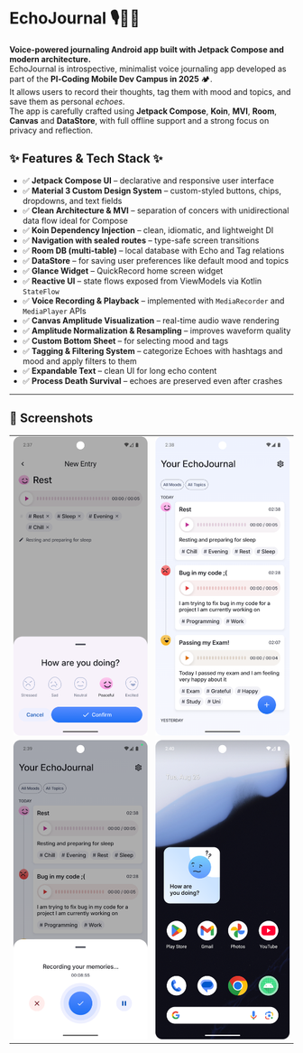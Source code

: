 # EchoJournal 🎙️📝📓

**Voice-powered journaling Android app built with Jetpack Compose and modern architecture.**  
EchoJournal is introspective, minimalist voice journaling app developed as part of the **Pl-Coding Mobile Dev Campus in 2025** 🏕️.  
It allows users to record their thoughts, tag them with mood and topics, and save them as personal *echoes*.  
The app is carefully crafted using **Jetpack Compose**, **Koin**, **MVI**, **Room**, **Canvas** and **DataStore**, with full offline support and a strong focus on privacy and reflection.


## ✨ Features & Tech Stack ✨

- ✅ **Jetpack Compose UI** – declarative and responsive user interface  
- ✅ **Material 3 Custom Design System** – custom-styled buttons, chips, dropdowns, and text fields  
- ✅ **Clean Architecture & MVI** – separation of concers with unidirectional data flow ideal for Compose  
- ✅ **Koin Dependency Injection** – clean, idiomatic, and lightweight DI  
- ✅ **Navigation with sealed routes** – type-safe screen transitions  
- ✅ **Room DB (multi-table)** – local database with Echo and Tag relations  
- ✅ **DataStore** – for saving user preferences like default mood and topics  
- ✅ **Glance Widget** – QuickRecord home screen widget
- ✅ **Reactive UI** – state flows exposed from ViewModels via Kotlin `StateFlow`
- ✅ **Voice Recording & Playback** – implemented with `MediaRecorder` and `MediaPlayer` APIs
- ✅ **Canvas Amplitude Visualization** – real-time audio wave rendering
- ✅ **Amplitude Normalization & Resampling** – improves waveform quality  
- ✅ **Custom Bottom Sheet** – for selecting mood and tags
- ✅ **Tagging & Filtering System** – categorize Echoes with hashtags and mood and apply filters to them
- ✅ **Expandable Text** – clean UI for long echo content  
- ✅ **Process Death Survival** – echoes are preserved even after crashes  

---

## 📸 Screenshots

<table>
  <tr>
    <td><img src="docs/Screenshot_20250826_023736.png" width="250"/></td>
    <td><img src="docs/Screenshot_20250826_023900.png" alt="Listening Echo" width="250"/></td>
  </tr>
  <tr>
    <td><img src="docs/Screenshot_20250826_024018.png" alt="Tags Screen" width="250"/></td>
    <td><img src="docs/Screenshot_20250826_024037.png" alt="Dark Theme" width="250"/></td>
  </tr>
</table>
